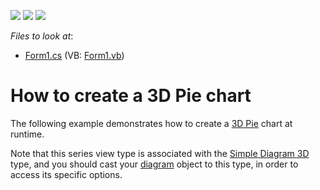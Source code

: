 <!-- default badges list -->
![](https://img.shields.io/endpoint?url=https://codecentral.devexpress.com/api/v1/VersionRange/128573115/14.2.3%2B)
[![](https://img.shields.io/badge/Open_in_DevExpress_Support_Center-FF7200?style=flat-square&logo=DevExpress&logoColor=white)](https://supportcenter.devexpress.com/ticket/details/E1028)
[![](https://img.shields.io/badge/📖_How_to_use_DevExpress_Examples-e9f6fc?style=flat-square)](https://docs.devexpress.com/GeneralInformation/403183)
<!-- default badges end -->
<!-- default file list -->
*Files to look at*:

* [Form1.cs](./CS/3DPieChart/Form1.cs) (VB: [Form1.vb](./VB/3DPieChart/Form1.vb))
<!-- default file list end -->
# How to create a 3D Pie chart

The following example demonstrates how to create a [3D Pie](https://docs.devexpress.com/WindowsForms/2963/controls-and-libraries/chart-control/series-views/3d-series-views/pie-and-donut-series-views/pie-chart?p=netframework) chart at runtime.

Note that this series view type is associated with the [Simple Diagram 3D](https://docs.devexpress.com/WindowsForms/5911/controls-and-libraries/chart-control/diagram/simple-diagram-3d?p=netframework) type, and you should cast your [diagram](https://docs.devexpress.com/WindowsForms/5778/controls-and-libraries/chart-control/diagram?p=netframework) object to this type, in order to access its specific options.
